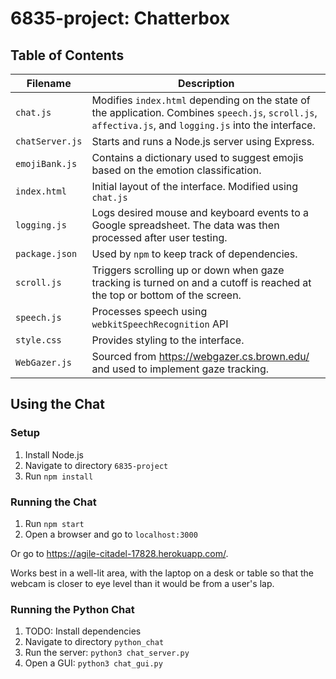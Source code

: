 # 6835-project: Chatterbox

## Table of Contents
| Filename        | Description |
| --------------- | ----------- |
| `chat.js`       | Modifies `index.html` depending on the state of the application. Combines `speech.js`, `scroll.js`, `affectiva.js`, and `logging.js` into the interface. |
| `chatServer.js` | Starts and runs a Node.js server using Express. |
| `emojiBank.js`  | Contains a dictionary used to suggest emojis based on the emotion classification. |
| `index.html`    | Initial layout of the interface. Modified using `chat.js` |
| `logging.js`    | Logs desired mouse and keyboard events to a Google spreadsheet. The data was then processed after user testing. |
| `package.json`  | Used by `npm` to keep track of dependencies. |
| `scroll.js`     | Triggers scrolling up or down when gaze tracking is turned on and a cutoff is reached at the top or bottom of the screen. |
| `speech.js`     | Processes speech using `webkitSpeechRecognition` API |
| `style.css`     | Provides styling to the interface. |
| `WebGazer.js`   | Sourced from <https://webgazer.cs.brown.edu/> and used to implement gaze tracking.  |


## Using the Chat

### Setup
1. Install Node.js  
2. Navigate to directory `6835-project`
3. Run `npm install`

### Running the Chat
1. Run `npm start`
2. Open a browser and go to `localhost:3000`

Or go to <https://agile-citadel-17828.herokuapp.com/>.

Works best in a well-lit area, with the laptop on a desk or table so that the webcam is closer to eye level than it would be from a user's lap.


### Running the Python Chat
1. TODO: Install dependencies
2. Navigate to directory `python_chat`
3. Run the server: `python3 chat_server.py`
4. Open a GUI: `python3 chat_gui.py`

